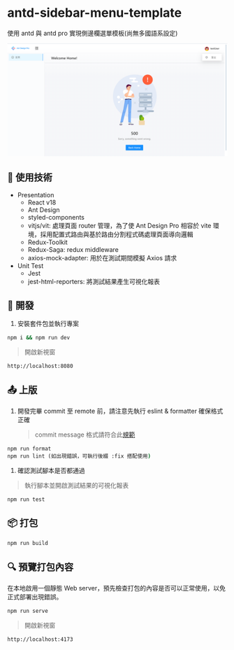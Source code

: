 # antd-sidebar-menu-template

使用 antd 與 antd pro 實現側邊欄選單模板(尚無多國語系設定)

![demo](./docs/assets/demo-home.png)

## 📔 使用技術

- Presentation
  - React v18
  - Ant Design
  - styled-components
  - vitjs/vit: 處理頁面 router 管理，為了使 Ant Design Pro 相容於 vite 環境，採用配置式路由與基於路由分割程式碼處理頁面導向邏輯
  - Redux-Toolkit
  - Redux-Saga: redux middleware
  - axios-mock-adapter: 用於在測試期間模擬 Axios 請求
- Unit Test
  - Jest
  - jest-html-reporters: 將測試結果產生可視化報表

## 🔨 開發

1. 安裝套件包並執行專案

```cmd
npm i && npm run dev
```

> 開啟新視窗

```cmd
http://localhost:8080
```

## 📤 上版

1. 開發完畢 commit 至 remote 前，請注意先執行 eslint & formatter 確保格式正確
   > commit message 格式請符合此[規範](https://wadehuanglearning.blogspot.com/2019/05/commit-commit-commit-why-what-commit.html)

```cmd
npm run format
npm run lint (如出現錯誤，可執行後綴 :fix 搭配使用)
```

1. 確認測試腳本是否都通過

> 執行腳本並開啟測試結果的可視化報表

```cmd
npm run test
```

## 📦 打包

```cmd
npm run build
```

## 🔍 預覽打包內容

在本地啟用一個靜態 Web server，預先檢查打包的內容是否可以正常使用，以免正式部署出現錯誤。

```cmd
npm run serve
```

> 開啟新視窗

```cmd
http://localhost:4173
```

